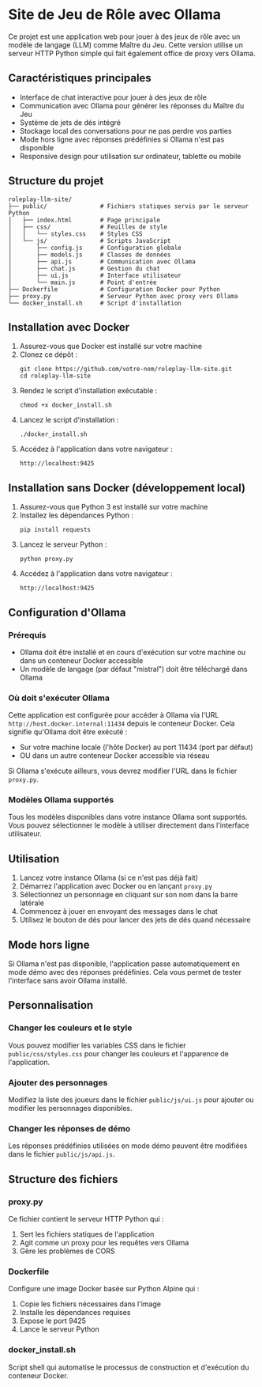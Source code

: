 # Site de Jeu de Rôle avec Ollama

Ce projet est une application web pour jouer à des jeux de rôle avec un modèle de langage (LLM) comme Maître du Jeu. Cette version utilise un serveur HTTP Python simple qui fait également office de proxy vers Ollama.

## Caractéristiques principales

- Interface de chat interactive pour jouer à des jeux de rôle
- Communication avec Ollama pour générer les réponses du Maître du Jeu
- Système de jets de dés intégré
- Stockage local des conversations pour ne pas perdre vos parties
- Mode hors ligne avec réponses prédéfinies si Ollama n'est pas disponible
- Responsive design pour utilisation sur ordinateur, tablette ou mobile

## Structure du projet

```
roleplay-llm-site/
├── public/               # Fichiers statiques servis par le serveur Python
│   ├── index.html        # Page principale
│   ├── css/              # Feuilles de style
│   │   └── styles.css    # Styles CSS
│   └── js/               # Scripts JavaScript
│       ├── config.js     # Configuration globale
│       ├── models.js     # Classes de données
│       ├── api.js        # Communication avec Ollama
│       ├── chat.js       # Gestion du chat
│       ├── ui.js         # Interface utilisateur
│       └── main.js       # Point d'entrée
├── Dockerfile            # Configuration Docker pour Python
├── proxy.py              # Serveur Python avec proxy vers Ollama
└── docker_install.sh     # Script d'installation
```

## Installation avec Docker

1. Assurez-vous que Docker est installé sur votre machine
2. Clonez ce dépôt :
   ```
   git clone https://github.com/votre-nom/roleplay-llm-site.git
   cd roleplay-llm-site
   ```
3. Rendez le script d'installation exécutable :
   ```
   chmod +x docker_install.sh
   ```
4. Lancez le script d'installation :
   ```
   ./docker_install.sh
   ```
5. Accédez à l'application dans votre navigateur :
   ```
   http://localhost:9425
   ```

## Installation sans Docker (développement local)

1. Assurez-vous que Python 3 est installé sur votre machine
2. Installez les dépendances Python :
   ```
   pip install requests
   ```
3. Lancez le serveur Python :
   ```
   python proxy.py
   ```
4. Accédez à l'application dans votre navigateur :
   ```
   http://localhost:9425
   ```

## Configuration d'Ollama

### Prérequis
- Ollama doit être installé et en cours d'exécution sur votre machine ou dans un conteneur Docker accessible
- Un modèle de langage (par défaut "mistral") doit être téléchargé dans Ollama

### Où doit s'exécuter Ollama
Cette application est configurée pour accéder à Ollama via l'URL `http://host.docker.internal:11434` depuis le conteneur Docker. Cela signifie qu'Ollama doit être exécuté :
- Sur votre machine locale (l'hôte Docker) au port 11434 (port par défaut)
- OU dans un autre conteneur Docker accessible via réseau

Si Ollama s'exécute ailleurs, vous devrez modifier l'URL dans le fichier `proxy.py`.

### Modèles Ollama supportés
Tous les modèles disponibles dans votre instance Ollama sont supportés. Vous pouvez sélectionner le modèle à utiliser directement dans l'interface utilisateur.

## Utilisation

1. Lancez votre instance Ollama (si ce n'est pas déjà fait)
2. Démarrez l'application avec Docker ou en lançant `proxy.py`
3. Sélectionnez un personnage en cliquant sur son nom dans la barre latérale
4. Commencez à jouer en envoyant des messages dans le chat
5. Utilisez le bouton de dés pour lancer des jets de dés quand nécessaire

## Mode hors ligne

Si Ollama n'est pas disponible, l'application passe automatiquement en mode démo avec des réponses prédéfinies. Cela vous permet de tester l'interface sans avoir Ollama installé.

## Personnalisation

### Changer les couleurs et le style
Vous pouvez modifier les variables CSS dans le fichier `public/css/styles.css` pour changer les couleurs et l'apparence de l'application.

### Ajouter des personnages
Modifiez la liste des joueurs dans le fichier `public/js/ui.js` pour ajouter ou modifier les personnages disponibles.

### Changer les réponses de démo
Les réponses prédéfinies utilisées en mode démo peuvent être modifiées dans le fichier `public/js/api.js`.

## Structure des fichiers

### proxy.py
Ce fichier contient le serveur HTTP Python qui :
1. Sert les fichiers statiques de l'application
2. Agit comme un proxy pour les requêtes vers Ollama
3. Gère les problèmes de CORS

### Dockerfile
Configure une image Docker basée sur Python Alpine qui :
1. Copie les fichiers nécessaires dans l'image
2. Installe les dépendances requises
3. Expose le port 9425
4. Lance le serveur Python

### docker_install.sh
Script shell qui automatise le processus de construction et d'exécution du conteneur Docker.